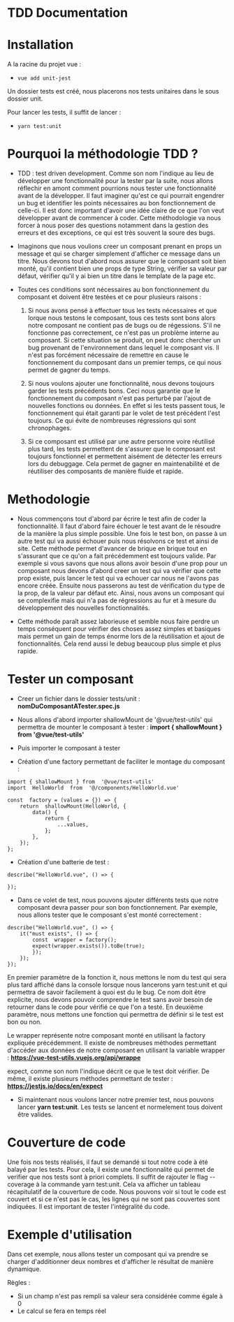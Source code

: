 # TDD Documentation

# Installation

A la racine du projet vue :

- `vue add unit-jest`

Un dossier tests est créé, nous placerons nos tests unitaires dans le sous dossier unit.

Pour lancer les tests, il suffit de lancer :

- `yarn test:unit`

# Pourquoi la méthodologie TDD ?

- TDD : test driven development. Comme son nom l'indique au lieu de développer une fonctionnalité pour la tester par la suite, nous allons réflechir en amont comment pourrions nous tester une fonctionnalité avant de la développer. Il faut imaginer qu'est ce qui pourrait engendrer un bug et identifier les points nécessaires au bon fonctionnement de celle-ci. Il est donc important d'avoir une idée claire de ce que l'on veut développer avant de commencer à coder. Cette méthodologie va nous forcer à nous poser des questions notamment dans la gestion des erreurs et des exceptions, ce qui est très souvent la soure des bugs.

- Imaginons que nous voulions creer un composant prenant en props un message et qui se charger simplement d'afficher ce message dans un titre. Nous devons tout d'abord nous assurer que le composant soit bien monté, qu'il contient bien une props de type String, vérifier sa valeur par défaut, vérifier qu'il y ai bien un titre dans le template de la page etc.
- Toutes ces conditions sont nécessaires au bon fonctionnement du composant et doivent être testées et ce pour plusieurs raisons :

  1.  Si nous avons pensé à effectuer tous les tests nécessaires et que lorque nous testons le composant, tous ces tests sont bons alors notre composant ne contient pas de bugs ou de régessions. S'il ne fonctionne pas correctement, ce n'est pas un problème interne au composant. Si cette situation se produit, on peut donc chercher un bug provenant de l'environnement dans lequel le composant vis. Il n'est pas forcément nécessaire de remettre en cause le fonctionnement du composant dans un premier temps, ce qui nous permet de gagner du temps.

  2.  Si nous voulons ajouter une fonctionnalité, nous devons toujours garder les tests précédents bons. Ceci nous garantie que le fonctionnement du composant n'est pas perturbé par l'ajout de nouvelles fonctions ou données. En effet si les tests passent tous, le fonctionnement qui était garanti par le volet de test précédent l'est toujours. Ce qui évite de nombreuses régressions qui sont chronophages.

  3.  Si ce composant est utilisé par une autre personne voire réutilisé plus tard, les tests permettent de s'assurer que le composant est toujours fonctionnel et permettent aisément de détecter les erreurs lors du debuggage. Cela permet de gagner en maintenabilité et de réutiliser des composants de manière fluide et rapide.

# Methodologie

- Nous commençons tout d'abord par écrire le test afin de coder la fonctionnalité. Il faut d'abord faire échouer le test avant de le résoudre de la manière la plus simple possible. Une fois le test bon, on passe à un autre test qui va aussi échouer puis nous résolvons ce test et ainsi de site. Cette méthode permet d'avancer de brique en brique tout en s'assurant que ce qu'on a fait précédemment est toujours valide. Par exemple si vous savons que nous allons avoir besoin d'une prop pour un composant nous devons d'abord creer un test qui va vérifier que cette prop existe, puis lancer le test qui va echouer car nous ne l'avons pas encore créée. Ensuite nous passerons au test de vérification du type de la prop, de la valeur par défaut etc. Ainsi, nous avons un composant qui se complexifie mais qui n'a pas de régressions au fur et à mesure du développement des nouvelles fonctionnalités.

- Cette méthode paraît assez laborieuse et semble nous faire perdre un temps conséquent pour vérifier des choses assez simples et basiques mais permet un gain de temps énorme lors de la réutilisation et ajout de fonctionnalités. Cela rend aussi le debug beaucoup plus simple et plus rapide.

# Tester un composant

- Creer un fichier dans le dossier tests/unit : **nomDuComposantATester.spec.js**

- Nous allons d'abord importer shallowMount de '@vue/test-utils' qui permettra de mounter le composant à tester : **import { shallowMount } from '@vue/test-utils'**

- Puis importer le composant à tester

- Création d'une factory permettant de faciliter le montage du composant :

```
import { shallowMount } from  '@vue/test-utils'
import  HelloWorld  from  '@/components/HelloWorld.vue'

const  factory = (values = {}) => {
	return  shallowMount(HelloWorld, {
		data() {
			return {
				...values,
			};
		},
	});
};
```

- Création d'une batterie de test :

```
describe("HelloWorld.vue", () => {

});
```

- Dans ce volet de test, nous pouvons ajouter différents tests que notre composant devra passer pour son bon fonctionnement. Par exemple, nous allons tester que le composant s'est monté correctement :

```
describe("HelloWorld.vue", () => {
	it("must exists", () => {
		const  wrapper = factory();
		expect(wrapper.exists()).toBe(true);
		});
	});
});
```

En premier paramètre de la fonction it, nous mettons le nom du test qui sera plus tard affiché dans la console lorsque nous lancerons yarn test:unit et qui permettra de savoir facilement à quoi est du le bug. Ce nom doit être explicite, nous devons pouvoir comprendre le test sans avoir besoin de retourner dans le code pour vérifié ce que l'on a testé.
En deuxième paramètre, nous mettons une fonction qui permettra de définir si le test est bon ou non.

Le wrapper représente notre composant monté en utilisant la factory expliquée précédemment. Il existe de nombreuses méthodes permettant d'accéder aux données de notre composant en utilisant la variable wrapper :
**https://vue-test-utils.vuejs.org/api/wrappe**

expect, comme son nom l'indique décrit ce que le test doit vérifier. De même, il existe plusieurs méthodes permettant de tester :
**https://jestjs.io/docs/en/expect**

- Si maintenant nous voulons lancer notre premier test, nous pouvons lancer **yarn test:unit**. Les tests se lancent et normelement tous doivent être valides.

# Couverture de code

Une fois nos tests réalisés, il faut se demandé si tout notre code à été balayé par les tests. Pour cela, il existe une fonctionnalité qui permet de verifier que nos tests sont à priori complets.
Il suffit de rajouter le flag --coverage à la commande yarn test:unit.
Cela va afficher un tableau récapitulatif de la couverture de code. Nous pouvons voir si tout le code est couvert et si ce n'est pas le cas, les lignes qui ne sont pas couvertes sont indiquées. Il est important de tester l'intégralité du code.

# Exemple d'utilisation

Dans cet exemple, nous allons tester un composant qui va prendre se charger d'additionner deux nombres et d'afficher le résultat de manière dynamique.

Règles :

- Si un champ n'est pas rempli sa valeur sera considérée comme égale à 0
- Le calcul se fera en temps réel
